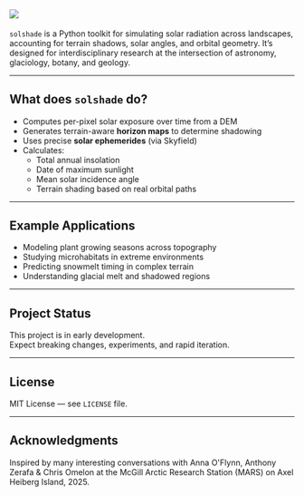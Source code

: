 ![](https://github.com/user-attachments/assets/69bef1b9-10b1-44d9-9bf0-46eac1fda3ce)
---
`solshade` is a Python toolkit for simulating solar radiation across landscapes, accounting for terrain shadows, solar angles, and orbital geometry. It’s designed for interdisciplinary research at the intersection of astronomy, glaciology, botany, and geology.

---

## What does `solshade` do?

- Computes per-pixel solar exposure over time from a DEM
- Generates terrain-aware **horizon maps** to determine shadowing
- Uses precise **solar ephemerides** (via Skyfield)
- Calculates:
  - Total annual insolation
  - Date of maximum sunlight
  - Mean solar incidence angle
  - Terrain shading based on real orbital paths

---

## Example Applications

- Modeling plant growing seasons across topography
- Studying microhabitats in extreme environments
- Predicting snowmelt timing in complex terrain
- Understanding glacial melt and shadowed regions

---

## Project Status

This project is in early development.  
Expect breaking changes, experiments, and rapid iteration.

---

## License

MIT License — see `LICENSE` file.

---

## Acknowledgments

Inspired by many interesting conversations with Anna O'Flynn, Anthony Zerafa & Chris Omelon at the McGill Arctic Research Station (MARS) on Axel Heiberg Island, 2025.
